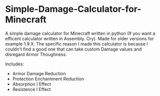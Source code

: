 # Simple-Damage-Calculator-for-Minecraft
A simple damage calculator for Minecraft written in python (If you want a efficent calculator written in Assembly. Cry).
Made for older versions for example 1.9.X.
The specific reason I made this calculator is because I couldn't find a good one that can take custom Damage values and disregard Armor Thoughness.

Includes:
- Armor Damage Reduction
- Protection Enchantment Reduction
- Absorption I Effect
- Resistence I Effect
